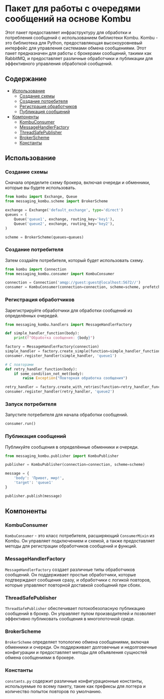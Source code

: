 # Пакет для работы с очередями сообщений на основе Kombu

Этот пакет предоставляет инфраструктуру для обработки и потребления сообщений с использованием библиотеки Kombu. Kombu - это библиотека для Python, предоставляющая высокоуровневый интерфейс для управления системами обмена сообщениями. Этот пакет предназначен для работы с брокерами сообщений, такими как RabbitMQ, и предоставляет различные обработчики и публикации для эффективного управления обработкой сообщений.

## Содержание

- [Использование](#использование)
  - [Создание схемы](#создание-схемы)
  - [Создание потребителя](#создание-потребителя)
  - [Регистрация обработчиков](#регистрация-обработчиков)
  - [Публикация сообщений](#публикация-сообщений)
- [Компоненты](#компоненты)
  - [KombuConsumer](#kombuconsumer)
  - [MessageHandlerFactory](#messagehandlerfactory)
  - [ThreadSafePublisher](#threadsafepublisher)
  - [BrokerScheme](#brokerscheme)
  - [Константы](#константы)

## Использование

### Создание схемы

Сначала определите схему брокера, включая очереди и обменники, которые вы будете использовать.

```python
from kombu import Exchange, Queue
from messaging_kombu.scheme import BrokerScheme

exchange = Exchange('default_exchange', type='direct')
queues = (
    Queue('queue1', exchange, routing_key='key1'),
    Queue('queue2', exchange, routing_key='key2'),
)

scheme = BrokerScheme(queues=queues)
```

### Создание потребителя

Затем создайте потребителя, который будет использовать схему.

```python
from kombu import Connection
from messaging_kombu.consumer import KombuConsumer

connection = Connection('amqp://guest:guest@localhost:5672//')
consumer = KombuConsumer(connection=connection, scheme=scheme, prefetch_count=10)
```

### Регистрация обработчиков

Зарегистрируйте обработчики для обработки сообщений из определённых очередей.

```python
from messaging_kombu.handlers import MessageHandlerFactory

def simple_handler_function(body):
    print(f"Обработка сообщения: {body}")

factory = MessageHandlerFactory(connection)
simple_handler = factory.create_simple(function=simple_handler_function)
consumer.register_handler(simple_handler, 'queue1')

# С повторами
def retry_handler_function(body):
    if some_condition_not_met(body):
        raise Exception("Повторная обработка сообщения")

retry_handler = factory.create_with_retries(function=retry_handler_function, max_retry_attempts=3)
consumer.register_handler(retry_handler, 'queue2')
```

### Запуск потребителя

Запустите потребителя для начала обработки сообщений.

```python
consumer.run()
```

### Публикация сообщений

Публикуйте сообщения в определённые обменники и очереди.

```python
from messaging_kombu.publisher import KombuPublisher

publisher = KombuPublisher(connection=connection, scheme=scheme)

message = {
    'body': 'Привет, мир!',
    'target': 'queue1'
}

publisher.publish(message)
```

## Компоненты

### KombuConsumer

`KombuConsumer` - это класс потребителя, расширяющий `ConsumerMixin` из Kombu. Он управляет подключением и схемой, а также предоставляет методы для регистрации обработчиков сообщений и функций.

### MessageHandlerFactory

`MessageHandlerFactory` создает различные типы обработчиков сообщений. Он поддерживает простые обработчики, которые подтверждают сообщения сразу, и обработчики с логикой повторов, которые управляют повторной доставкой сообщений при сбоях.

### ThreadSafePublisher

`ThreadSafePublisher` обеспечивает потокобезопасную публикацию сообщений в брокер. Он управляет пулом производителей и позволяет эффективно публиковать сообщения в многопоточной среде.

### BrokerScheme

`BrokerScheme` определяет топологию обмена сообщениями, включая обменники и очереди. Он поддерживает долговечные и недолговечные конфигурации и предоставляет методы для объявления сущностей обмена сообщениями в брокере.

### Константы

`constants.py` содержит различные конфигурационные константы, используемые по всему пакету, такие как префиксы для логгера и количество попыток повторов по умолчанию.
